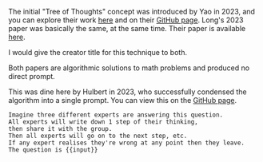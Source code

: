 The initial "Tree of Thoughts" concept was introduced by Yao in 2023, and you can explore their work [here](https://arxiv.org/abs/2305.10601) and on their [GitHub page](https://github.com/princeton-nlp/tree-of-thought-llm). Long's 2023 paper was basically the same, at the same time.
Their paper is available [here](https://arxiv.org/abs/2305.08291).

I would give the creator title for this technique to both.

Both papers are algorithmic solutions to math problems and produced no direct prompt.

This was dine here by Hulbert in 2023, who successfully condensed the algorithm into a single prompt.
You can view this on the [GitHub page](https://github.com/dave1010/tree-of-thought-prompting).

```
Imagine three different experts are answering this question.
All experts will write down 1 step of their thinking,
then share it with the group.
Then all experts will go on to the next step, etc.
If any expert realises they're wrong at any point then they leave.
The question is {{input}}
```

